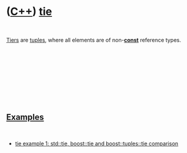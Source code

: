 
 

 

 

 

 

([C++](Cpp.md)) [tie](CppTie.md)
==================================

 

[Tiers](CppTie.md) are [tuples](CppTuple.md), where all elements are
of non-**[const](CppConst.md)** reference types.

 

 

 

 

 

[Examples](CppExample.md)
--------------------------

 

-   [tie example 1: std::tie, boost::tie and boost::tuples::tie
    comparison](CppTieExample1.md)

 

 

 

 

 

 

